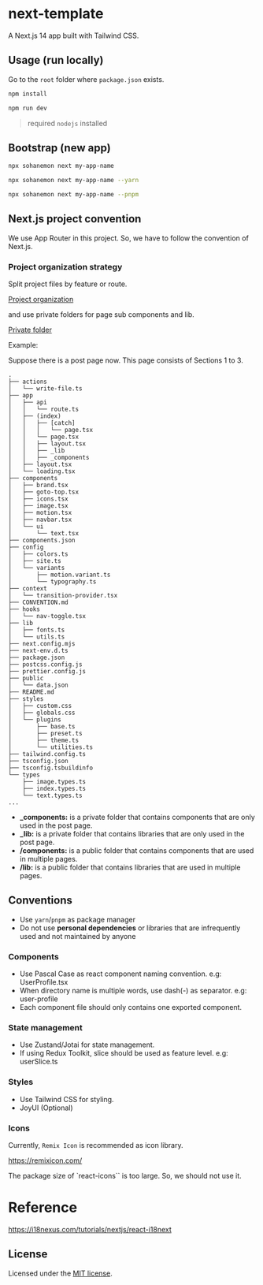 # next-template

A Next.js 14 app built with Tailwind CSS.

## Usage (run locally)

Go to the `root` folder where `package.json` exists.

```bash
npm install
```

```bash
npm run dev
```

> required `nodejs` installed

## Bootstrap (new app)

```bash
npx sohanemon next my-app-name
```

```bash
npx sohanemon next my-app-name --yarn
```

```bash
npx sohanemon next my-app-name --pnpm
```

## Next.js project convention

We use App Router in this project. So, we have to follow the convention of Next.js.

### Project organization strategy

Split project files by feature or route.

[Project organization](https://nextjs.org/docs/app/building-your-application/routing/colocation#split-project-files-by-feature-or-route)

and use private folders for page sub components and lib.

[Private folder](https://nextjs.org/docs/app/building-your-application/routing/colocation#private-folders)

Example:

Suppose there is a post page now. This page consists of Sections 1 to 3.

```
.
├── actions
│   └── write-file.ts
├── app
│   ├── api
│   │   └── route.ts
│   ├── (index)
│   │   ├── [catch]
│   │   │   └── page.tsx
│   │   └── page.tsx
│   │   ├── layout.tsx
│   │   ├── _lib
│   │   ├── _components
│   ├── layout.tsx
│   └── loading.tsx
├── components
│   ├── brand.tsx
│   ├── goto-top.tsx
│   ├── icons.tsx
│   ├── image.tsx
│   ├── motion.tsx
│   ├── navbar.tsx
│   └── ui
│       └── text.tsx
├── components.json
├── config
│   ├── colors.ts
│   ├── site.ts
│   └── variants
│       ├── motion.variant.ts
│       └── typography.ts
├── context
│   └── transition-provider.tsx
├── CONVENTION.md
├── hooks
│   └── nav-toggle.tsx
├── lib
│   ├── fonts.ts
│   └── utils.ts
├── next.config.mjs
├── next-env.d.ts
├── package.json
├── postcss.config.js
├── prettier.config.js
├── public
│   └── data.json
├── README.md
├── styles
│   ├── custom.css
│   ├── globals.css
│   └── plugins
│       ├── base.ts
│       ├── preset.ts
│       ├── theme.ts
│       └── utilities.ts
├── tailwind.config.ts
├── tsconfig.json
├── tsconfig.tsbuildinfo
└── types
    ├── image.types.ts
    ├── index.types.ts
    └── text.types.ts
...
```

- **\_components:** is a private folder that contains components that are only used in the post page.
- **\_lib:** is a private folder that contains libraries that are only used in the post page.
- **/components:** is a public folder that contains components that are used in multiple pages.
- **/lib:** is a public folder that contains libraries that are used in multiple pages.

## Conventions

- Use `yarn`/`pnpm` as package manager
- Do not use **personal dependencies** or libraries that are infrequently used and not maintained by anyone

### Components

- Use Pascal Case as react component naming convention. e.g: UserProfile.tsx
- When directory name is multiple words, use dash(-) as separator. e.g: user-profile
- Each component file should only contains one exported component.

### State management

- Use Zustand/Jotai for state management.
- If using Redux Toolkit, slice should be used as feature level. e.g: userSlice.ts

### Styles

- Use Tailwind CSS for styling.
- JoyUI (Optional)

### Icons

Currently, `Remix Icon` is recommended as icon library.

<https://remixicon.com/>

The package size of `react-icons`` is too large. So, we should not use it.

# Reference

<https://i18nexus.com/tutorials/nextjs/react-i18next>

## License

Licensed under the [MIT license](https://github.com/sohanemon/ui-init/blob/main/LICENSE).
